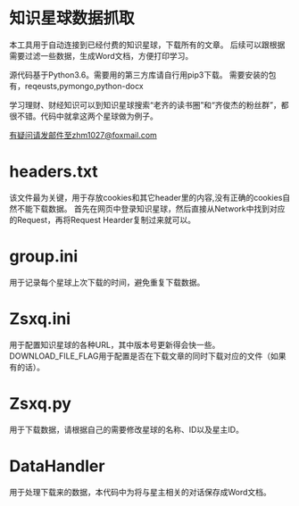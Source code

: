 # 知识星球数据抓取

本工具用于自动连接到已经付费的知识星球，下载所有的文章。
后续可以跟根据需要过滤一些数据，生成Word文档，方便打印学习。

源代码基于Python3.6。需要用的第三方库请自行用pip3下载。
需要安装的包有，reqeusts,pymongo,python-docx

学习理财、财经知识可以到知识星球搜索“老齐的读书圈”和“齐俊杰的粉丝群”，都很不错。代码中就拿这两个星球做为例子。

有疑问请发邮件至zhm1027@foxmail.com


# headers.txt
该文件最为关键，用于存放cookies和其它header里的内容,没有正确的cookies自然不能下载数据。
首先在网页中登录知识星球，然后直接从Network中找到对应的Request，再将Request Hearder复制过来就可以。

# group.ini
用于记录每个星球上次下载的时间，避免重复下载数据。

# Zsxq.ini
用于配置知识星球的各种URL，其中版本号更新得会快一些。
DOWNLOAD_FILE_FLAG用于配置是否在下载文章的同时下载对应的文件（如果有的话）。

# Zsxq.py
用于下载数据，请根据自己的需要修改星球的名称、ID以及星主ID。

# DataHandler
用于处理下载来的数据，本代码中为将与星主相关的对话保存成Word文档。




